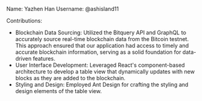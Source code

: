 Name: Yazhen Han
Username: @ashisland11

Contributions:
* Blockchain Data Sourcing: Utilized the Bitquery API and GraphQL to accurately source real-time blockchain data from the Bitcoin testnet. This approach ensured that our application had access to timely and accurate blockchain information, serving as a solid foundation for data-driven features.
* User Interface Development: Leveraged React's component-based architecture to develop a table view that dynamically updates with new blocks as they are added to the blockchain. 
* Styling and Design: Employed Ant Design for crafting the styling and design elements of the table view.